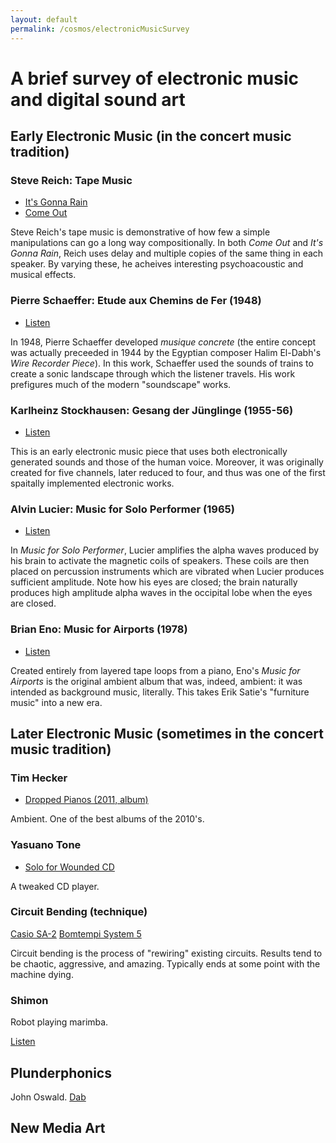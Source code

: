 ```yaml
---
layout: default
permalink: /cosmos/electronicMusicSurvey
---
```


# A brief survey of electronic music and digital sound art

## Early Electronic Music (in the concert music tradition)

### Steve Reich: Tape Music

 - [It's Gonna Rain](https://www.youtube.com/watch?v=vugqRAX7xQE)
 - [Come Out](https://www.youtube.com/watch?v=g0WVh1D0N50)

Steve Reich's tape music is demonstrative of how few a simple manipulations can go a long way compositionally. In both _Come Out_ and _It's Gonna Rain_, Reich uses delay and multiple copies of the same thing in each speaker. By varying these, he acheives interesting psychoacoustic and musical effects.


### Pierre Schaeffer: Etude aux Chemins de Fer (1948)

 - [Listen](https://www.youtube.com/watch?v=tJwoQlYUVTk)

In 1948, Pierre Schaeffer developed _musique concrete_ (the entire concept was actually preceeded in 1944 by the Egyptian composer Halim El-Dabh's _Wire Recorder Piece_). In this work, Schaeffer used the sounds of trains to create a sonic landscape through which the listener travels. His work prefigures much of the modern "soundscape" works.


### Karlheinz Stockhausen: Gesang der Jünglinge (1955-56)

 - [Listen](https://www.youtube.com/watch?v=Y1Psx24n3rM)

This is an early electronic music piece that uses both electronically generated sounds and those of the human voice. Moreover, it was originally created for five channels, later reduced to four, and thus was one of the first spaitally implemented electronic works.

### Alvin Lucier: Music for Solo Performer (1965)

 - [Listen](https://www.youtube.com/watch?v=bIPU2ynqy2Y&t=542s)

In _Music for Solo Performer_, Lucier amplifies the alpha waves produced by his brain to activate the magnetic coils of speakers. These coils are then placed on percussion instruments which are vibrated when Lucier produces sufficient amplitude. Note how his eyes are closed; the brain naturally produces high amplitude alpha waves in the occipital lobe when the eyes are closed.

### Brian Eno: Music for Airports (1978)

 - [Listen](https://www.youtube.com/watch?v=vNwYtllyt3Q)

Created entirely from layered tape loops from a piano, Eno's _Music for Airports_ is the original ambient album that was, indeed, ambient: it was intended as background music, literally. This takes Erik Satie's "furniture music" into a new era.



## Later Electronic Music (sometimes in the concert music tradition)

### Tim Hecker

 - [Dropped Pianos (2011, album)](https://www.youtube.com/watch?v=aqWNc7O6V1I)

Ambient. One of the best albums of the 2010's.

### Yasuano Tone

 - [Solo for Wounded CD](https://www.youtube.com/watch?v=CEDi-39o5qw)

A tweaked CD player.

### Circuit Bending (technique)

[Casio SA-2](https://www.youtube.com/watch?v=4tTe7chSYqM)
[Bomtempi System 5](https://www.youtube.com/watch?v=2D-QAWQgm1M)

Circuit bending is the process of "rewiring" existing circuits. Results tend to be chaotic, aggressive, and amazing. Typically ends at some point with the machine dying.

### Shimon

Robot playing marimba.

[Listen](https://www.youtube.com/watch?v=l9OUbqWHOSk)

## Plunderphonics

John Oswald. [Dab](https://www.youtube.com/watch?v=8xIWLG-F0Ag)


## New Media Art
